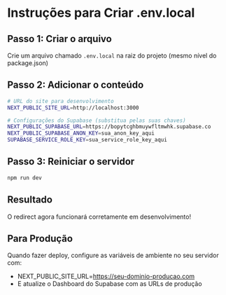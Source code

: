 # Instruções para Criar .env.local

## Passo 1: Criar o arquivo
Crie um arquivo chamado `.env.local` na raiz do projeto (mesmo nível do package.json)

## Passo 2: Adicionar o conteúdo
```bash
# URL do site para desenvolvimento
NEXT_PUBLIC_SITE_URL=http://localhost:3000

# Configurações do Supabase (substitua pelas suas chaves)
NEXT_PUBLIC_SUPABASE_URL=https://bopytcghbmuywfltmwhk.supabase.co
NEXT_PUBLIC_SUPABASE_ANON_KEY=sua_anon_key_aqui
SUPABASE_SERVICE_ROLE_KEY=sua_service_role_key_aqui
```

## Passo 3: Reiniciar o servidor
```bash
npm run dev
```

## Resultado
O redirect agora funcionará corretamente em desenvolvimento!

## Para Produção
Quando fazer deploy, configure as variáveis de ambiente no seu servidor com:
- NEXT_PUBLIC_SITE_URL=https://seu-dominio-producao.com
- E atualize o Dashboard do Supabase com as URLs de produção 